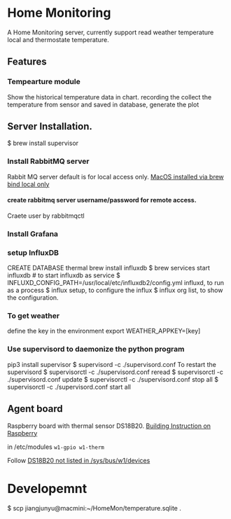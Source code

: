 # Home Monitoring

A Home Monitoring server, currently support read weather temperature local and thermostate temperature.

## Features
### Tempearture module
Show the historical temperature data in chart.
recording the collect the temperature from sensor and saved in database, generate the plot

## Server Installation.
$ brew install supervisor

### Install RabbitMQ server
Rabbit MQ server default is for local access only.
[MacOS installed via brew bind local only](https://superuser.com/questions/464311/open-port-5672-tcp-for-access-to-rabbitmq-on-mac/516469#516469)

#### create rabbitmq server username/password for remote access.
Craete user by rabbitmqctl 

### Install Grafana
### setup InfluxDB
CREATE DATABASE thermal
brew install influxdb
$ brew services start influxdb # to start influxdb as service
$ INFLUXD_CONFIG_PATH=/usr/local/etc/influxdb2/config.yml influxd, to run as a process
$ influx setup, to configure the influx
$ influx org list, to show the configuration.

### To get weather
define the key in the environment
export WEATHER_APPKEY=[key]

### Use supervisord to daemonize the python program
pip3 install supervisor
$ supervisord -c ./supervisord.conf
To restart the supervisord
$ supervisorctl -c ./supervisord.conf reread
$ supervisorctl -c ./supervisord.conf update
$ supervisorctl -c ./supervisord.conf stop all
$ supervisorctl -c ./supervisord.conf start all


## Agent board
Raspberry board with thermal sensor DS18B20.
[Building Instruction on Raspberry](http://www.cl.cam.ac.uk/projects/raspberrypi/tutorials/temperature/)

in /etc/modules
`w1-gpio
w1-therm`

Follow [DS18B20 not listed in /sys/bus/w1/devices](http://raspberrypi.stackexchange.com/questions/26623/ds18b20-not-listed-in-sys-bus-w1-devices)


# Developemnt 
$ scp jiangjunyu@macmini:~/HomeMon/temperature.sqlite .



